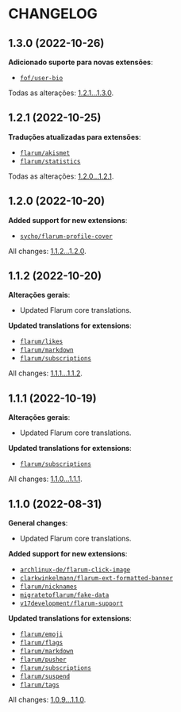 CHANGELOG
=========


1.3.0 (2022-10-26)
------------------

**Adicionado suporte para novas extensões**:

* [`fof/user-bio`](https://github.com/FriendsOfFlarum/user-bio)


Todas as alterações: [1.2.1...1.3.0](https://github.com/flarum-lang/brazilian/compare/1.2.1...1.3.0).


1.2.1 (2022-10-25)
------------------

**Traduções atualizadas para extensões**:

* [`flarum/akismet`](https://github.com/flarum/akismet)
* [`flarum/statistics`](https://github.com/flarum/statistics)


Todas as alterações: [1.2.0...1.2.1](https://github.com/flarum-lang/brazilian/compare/1.2.0...1.2.1).


1.2.0 (2022-10-20)
------------------

**Added support for new extensions**:

* [`sycho/flarum-profile-cover`](https://github.com/SychO9/flarum-profile-cover)


All changes: [1.1.2...1.2.0](https://github.com/flarum-lang/brazilian/compare/1.1.2...1.2.0).


1.1.2 (2022-10-20)
------------------

**Alterações gerais**:

* Updated Flarum core translations.


**Updated translations for extensions**:

* [`flarum/likes`](https://github.com/flarum/likes)
* [`flarum/markdown`](https://github.com/flarum/markdown)
* [`flarum/subscriptions`](https://github.com/flarum/subscriptions)


All changes: [1.1.1...1.1.2](https://github.com/flarum-lang/brazilian/compare/1.1.1...1.1.2).


1.1.1 (2022-10-19)
------------------

**Alterações gerais**:

* Updated Flarum core translations.


**Updated translations for extensions**:

* [`flarum/subscriptions`](https://github.com/flarum/subscriptions)


All changes: [1.1.0...1.1.1](https://github.com/flarum-lang/brazilian/compare/1.1.0...1.1.1).


1.1.0 (2022-08-31)
------------------

**General changes**:

* Updated Flarum core translations.


**Added support for new extensions**:

* [`archlinux-de/flarum-click-image`](https://github.com/archlinux-de/flarum-click-image)
* [`clarkwinkelmann/flarum-ext-formatted-banner`](https://github.com/clarkwinkelmann/flarum-ext-formatted-banner)
* [`flarum/nicknames`](https://github.com/flarum/nicknames)
* [`migratetoflarum/fake-data`](https://github.com/migratetoflarum/fake-data)
* [`v17development/flarum-support`](https://extiverse.com/extension/v17development/flarum-support)


**Updated translations for extensions**:

* [`flarum/emoji`](https://github.com/flarum/emoji)
* [`flarum/flags`](https://github.com/flarum/flags)
* [`flarum/markdown`](https://github.com/flarum/markdown)
* [`flarum/pusher`](https://github.com/flarum/pusher)
* [`flarum/subscriptions`](https://github.com/flarum/subscriptions)
* [`flarum/suspend`](https://github.com/flarum/suspend)
* [`flarum/tags`](https://github.com/flarum/tags)


All changes: [1.0.9...1.1.0](https://github.com/flarum-lang/brazilian/compare/1.0.9...1.1.0).


